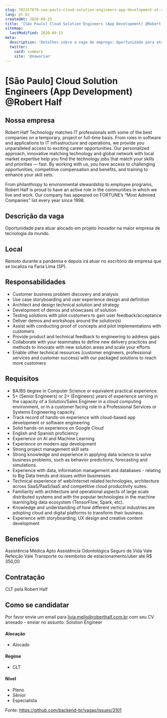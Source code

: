 ```yaml
---
slug: 702317678-sao-paulo-cloud-solution-engineers-app-development-at-robert-half
lang: pt-br
createdAt: 2020-09-15
title: '[São Paulo] Cloud Solution Engineers (App Development) @Robert Half - Vaga de Emprego'
sitemap:
  lastModified: 2020-09-15
meta:
  description: 'Detalhes sobre a vaga de emprego: Oportunidade para atuar alocado em projeto inovador na maior empresa de tecnologia da mundo.'
  twitter:
    card: summary
    site: '@nawarian'
---
```


# [São Paulo] Cloud Solution Engineers (App Development) @Robert Half

## Nossa empresa

Robert Half Technology matches IT professionals with some of the best companies on a temporary, project or full-time basis. From roles in software and applications to IT infrastructure and operations, we provide you unparalleled access to exciting career opportunities. Our personalized approach, innovative matching technology and global network with local market expertise help you find the technology jobs that match your skills and priorities — fast. By working with us, you have access to challenging opportunities, competitive compensation and benefits, and training to enhance your skill sets.

From philanthropy to environmental stewardship to employee programs, Robert Half is proud to have an active role in the communities in which we live and work. Our company has appeared on FORTUNE’s “Most Admired Companies” list every year since 1998.

## Descrição da vaga

Oportunidade para atuar alocado em projeto inovador na maior empresa de tecnologia da mundo.

## Local

Remoto durante a pandemia e depois irá atuar no escritório da empresa que se localiza na Faria Lima (SP).

## Responsabilidades

* Customer business problem discovery and analysis
* Use case storyboarding and user experience design and definition
* Architect and design technical solution and strategy
* Development of demos and showcases of solution
* Testing solutions with pilot customers to gain user feedback/acceptance
* Deliver demos and workshops around the solution(s)
* Assist with conducting proof of concepts and pilot implementations with customers
* Provide product and technical feedback to engineering to address gaps
* Collaborate with your teammates to define new delivery practices and methods to innovate with new solution areas and scale your efforts
* Enable other technical resources (customer engineers, professional services and customer success) with our packaged solutions to reach more customers    

## Requisitos

* BA/BS degree in Computer Science or equivalent practical experience.
* 5+ (Senior Engineers) or 2+ (Engineers) years of experience serving in the capacity of a Solution/Sales Engineer in a cloud computing environment, or in a customer facing role in a Professional Services or Systems Engineering capacity.
* Track record of hands-on experience with cloud-based app development or software engineering
* Solid hands-on experience on Google Cloud
* English and Spanish proficiency
* Experience on AI and Machine Learning
* Experience on modern app development
* Strong project management skill sets
* Strong knowledge and experience in applying data science to solve business problems, such as behavior predictions, forecasting and simulations.
* Experience with data, information management and databases - relating to Big Data trends and issues within businesses.
* Technical experience of web/internet related technologies, architecture across SaaS/PaaS/IaaS and competitive cloud productivity suites.
* Familiarity with architecture and operational aspects of large scale distributed systems and with the popular technologies in the machine learning/big data ecosystem (TensorFlow, Spark, etc).
* Knowledge and understanding of how different vertical industries are adopting cloud and digital platforms to transform their business. 
* Experience with storyboarding, UX design and creative content development


## Benefícios

Assistência Médica Apto
Assistência Odontológica
Seguro de Vida
Vale Refeição
Vale Transporte ou reembolso de estacionamento/uber até R$ 350,00

## Contratação

CLT pela Robert Half

## Como se candidatar

Por favor envie um email para livia.mello@roberthalf.com.br com seu CV anexado - enviar no assunto: Solution Engineer

#### Alocação
- Alocado

#### Regime
- CLT

#### Nível
- Pleno
- Sênior
- Especialista


Fonte: https://github.com/backend-br/vagas/issues/3101